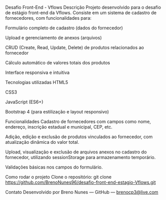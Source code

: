 Desafio Front-End - Vflows
Descrição
Projeto desenvolvido para o desafio de estágio front-end da Vflows.
Consiste em um sistema de cadastro de fornecedores, com funcionalidades para:

Formulário completo de cadastro (dados do fornecedor)

Upload e gerenciamento de anexos (arquivos)

CRUD (Create, Read, Update, Delete) de produtos relacionados ao fornecedor

Cálculo automático de valores totais dos produtos

Interface responsiva e intuitiva

Tecnologias utilizadas
HTML5

CSS3

JavaScript (ES6+)

Bootstrap 4 (para estilização e layout responsivo)

Funcionalidades
Cadastro de fornecedores com campos como nome, endereço, inscrição estadual e municipal, CEP, etc.

Adição, edição e exclusão de produtos vinculados ao fornecedor, com atualização dinâmica do valor total.

Upload, visualização e exclusão de arquivos anexos no cadastro do fornecedor, utilizando sessionStorage para armazenamento temporário.

Validações básicas nos campos do formulário.

Como rodar o projeto
Clone o repositório:
git clone https://github.com/BrenoNunes96/desafio-front-end-estagio-Vflows.git


Contato
Desenvolvido por Breno Nunes — GitHub — brenocp3@live.com
